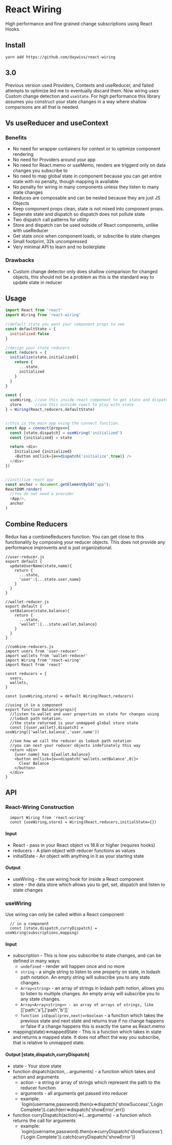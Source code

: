 # React Wiring
High performance and fine grained change subscriptions using React Hooks.

## Install
`yarn add https://github.com/daywiss/react-wiring`

## 3.0
Previous version used Providers, Contexts and useReducer, and failed attempts to optimize led me to
eventually discard them. Now wiring uses Custom change detection and `useState`. 
For high performance this library assumes you construct your state changes in a way where 
shallow comparisons are all that is needed.

## Vs useReducer and useContext
### Benefits
- No need for wrapper containers for context or to optimize component rendering 
- No need for Providers around your app
- No need for React.memo or useMemo, renders are triggerd only on data changes you subscribe to
- No need to map global state in component because you can get entire state with no penalty, 
  though mapping is available
- No penalty for wiring in many components unless they listen to many state changes
- Reduces are composable and can be nested because they are just JS Objects
- Keep component props clean, state is not mixed into component props.
- Seperate state and dispatch so dispatch does not pollute state
- Two dispatch call patterns for utility
- Store and dispatch can be used outside of React components, unlike with useReducer
- Get state once when component loads, or subscribe to state changes 
- Small footprint, 32k uncompressed
- Very minimal API to learn and no boilerplate

### Drawbacks
- Custom change detector only does shallow comparison for changed objects, 
  this should not be a problem as this is the standard way to update state in reducer

## Usage

```js
import React from 'react'
import Wiring from 'react-wiring'

//default state you want your component props to see
const defaultState = {
  initialized:false
}

//design your state reducers
const reducers = {
  initialize(state,initialized){
    return {
      ...state,
      initialized
    }
  }
}

const {
  useWiring, //use this inside react component to get state and dispatch
  store      //use this outside react to play with state
} = Wiring(React,reducers,defaultState)


//this is the main app using the connect function.
const App = connect(props=>{
  const [state,dispatch] = useWiring('initialized')
  const {initialized} = state

  return <div>
    Initialized {initialized}
    <Button onClick={e=>dispatch('initialize',true)} />
  </div>
})


//initilize react app
const anchor = document.getElementById("app");            
ReactDOM.render(                                           
  //You do not need a provider
  <App/>,
  anchor                                                  
)
```

## Combine Reducers
Redux has a combineReducers function. You can get close to this functionality by composing your
reducer objects. This does not provide any performance
improvents and is just organizational. 


```
//user-reducer.js
export default {
  updateUserName(state,name){
    return {
      ...state,
      'user':{...state.user,name}
    }
  }
}
```

```
//wallet-reducer.js
export default {
  setBalance(state,balance){
    return {
      ...state,
      'wallet':{...state.wallet,balance}
    }
  }
}
```

```
//combine-reducers.js
import users from 'user-reducer'
import wallets from 'wallet-reducer'
import Wiring from 'react-wiring'
import React from 'react'

const reducers = { 
  users,
  wallets,
}

const {useWiring,store} = default Wiring(React,reducers)

//using it in a component
export function Balance(props){
  //listen to wallet and user properties on state for changes using
  //lodash path notation.
  //the state returned is your unmapped global store state
  const [{user,wallet},dispatch] = useWiring(['wallet.balance','user.name'])

  //see how we call the reducer as lodash path notation
  //you can nest your reducer objects indefinately this way
  return <div>
    {user.name} has ${wallet.balance}
    <button onClick={e=>dispatch('wallets.setBalance',0)}>
      Clear Balance
    </button>
  </div>
}

```

## API
### React-Wiring Construction
```
  import Wiring from 'react-wiring'
  const {useWiring,store} = Wiring(React,reducers,initialState={})
```
  
#### Input
- React - pass in your React object vs 16.8 or higher (requires hooks)
- reducers - A plain object with reducer functions as values
- initialState - An object with anything in it as your starting state

#### Output
- useWiring - the use wiring hook for inside a React component
- store - the data store which allows you to get, set, dispatch and listen to state changes

### useWiring
Use wiring can only be called within a React component
```
  // in a component
  const [state,dispatch,curryDispatch] = useWiring(subscriptions,mapping)
```

#### Input
- subscription - This is how you subscribe to state changes, and can be defined in many ways:
  - `undefined` - render will happen once and no more
  - `string` - a single string to listen to one property on state, in lodash path notation.
     An empty string will subscribe you to any state changes.
  - `Array<string>` - an array of strings in lodash path notion, allows you to listen to multiple changes.
     An empty array will subscribe you to any state changes.
  - `Array<Array<string>> - an array of arrays of strings, like `[['path','a'],['path','b']]`
  - `function isEqual(prev,next)=>boolean` - a function which takes the previous state 
    and next state and returns true if no change happens or false if a change happens
    this is exactly the same as React.memo
- mapping(state)=>mappedState - This is a function which takes in state and returns a mapped state.
  It does not affect the way you subscribe, that is relative to unmapped state.

#### Output [state,dispatch,curryDispatch]
- state - Your store state
- function dispatch(action,...arguments) - a function which takes and action and arguments
  - action - a string or array of strings which represent the path to the reducer function 
  - arguments - all arguments get passed into reducer
  - example: `login(username,password).then(x=>dispatch('showSuccess','Login Complete')).catch(err=>dispatch('showError',err))
- function curryDispatch(action)=>(...arguments) - a function which returns the call for arguments
  - example: `login(username,password).then(x=>curryDispatch('showSuccess')('Login Complete')).catch(curryDispatch('showError'))




